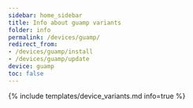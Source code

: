 ```yaml
---
sidebar: home_sidebar
title: Info about guamp variants
folder: info
permalink: /devices/guamp/
redirect_from:
- /devices/guamp/install
- /devices/guamp/update
device: guamp
toc: false
---
```

{% include templates/device_variants.md info=true %}
